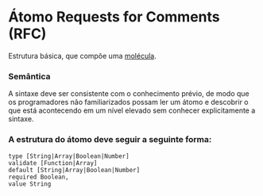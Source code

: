# Átomo Requests for Comments (RFC)

Estrutura básica, que compõe uma [molécula](Molécula.md).

### Semântica
A sintaxe deve ser consistente com o conhecimento prévio, de modo que os programadores não familiarizados possam ler um átomo e descobrir o que está acontecendo em um nível elevado sem conhecer explicitamente a sintaxe.

### A estrutura do átomo deve seguir a seguinte forma:

```
type [String|Array|Boolean|Number]
validate [Function|Array]
default [String|Array|Boolean|Number]
required Boolean,
value String
```
